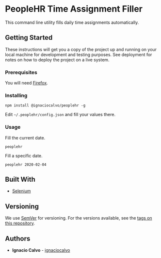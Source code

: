 # PeopleHR Time Assignment Filler

This command line utility fills daily time assignments automatically.

## Getting Started

These instructions will get you a copy of the project up and running on your local machine for development and testing purposes. See deployment for notes on how to deploy the project on a live system.

### Prerequisites

You will need [Firefox](https://firefox.com/).

### Installing

```
npm install @ignaciocalvo/peoplehr -g
```

Edit `~/.peoplehr/config.json` and fill your values there.

### Usage

Fill the current date.
```
peoplehr
```

Fill a specific date.
```
peoplehr 2020-02-04
```



## Built With

* [Selenium](https://www.npmjs.com/package/selenium-webdriver/)

## Versioning

We use [SemVer](http://semver.org/) for versioning. For the versions available, see the [tags on this repository](https://github.com/your/project/tags). 

## Authors

* **Ignacio Calvo** - [ignaciocalvo](https://github.com/ignaciocalvo)
